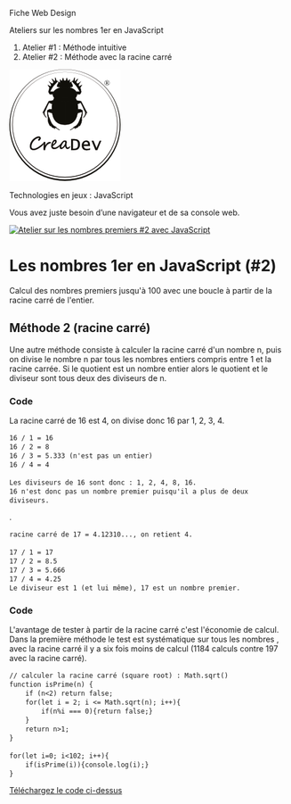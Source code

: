 Fiche Web Design

Ateliers sur les nombres 1er en JavaScript
1.  Atelier #1 : Méthode intuitive
2.  Atelier #2 : Méthode avec la racine carré

[![CreaDev](../modulo/logo-creadev-210207-R-200.png)](http://www.creadev.ninja/)

Technologies en jeux : JavaScript

Vous avez juste besoin d’une navigateur et de sa console web.

[![Atelier sur les nombres premiers #2 avec JavaScript](https://img.youtube.com/vi/gRUeMHIB8Ug/0.jpg)](https://www.youtube.com/watch?v=gRUeMHIB8Ug)

# Les nombres 1er en JavaScript (#2)

Calcul des nombres premiers jusqu'à 100 avec une boucle à partir de la racine carré de l'entier.

## Méthode 2 (racine carré)

Une autre méthode consiste à calculer la racine carré d'un nombre n, puis on divise le nombre n par tous les nombres entiers compris entre 1 et la racine carrée. Si le quotient est un nombre entier alors le quotient et le diviseur sont tous deux des diviseurs de n.

### Code

La racine carré de 16 est 4, on divise donc 16 par 1, 2, 3, 4.

	16 / 1 = 16
	16 / 2 = 8
	16 / 3 = 5.333 (n'est pas un entier)
	16 / 4 = 4

	Les diviseurs de 16 sont donc : 1, 2, 4, 8, 16.
	16 n'est donc pas un nombre premier puisqu'il a plus de deux diviseurs.
.
 
 	racine carré de 17 = 4.12310..., on retient 4.

	17 / 1 = 17
	17 / 2 = 8.5
	17 / 3 = 5.666
	17 / 4 = 4.25
	Le diviseur est 1 (et lui même), 17 est un nombre premier.	



### Code

L'avantage de tester à partir de la racine carré c'est l'économie de calcul. Dans la première méthode le test est systématique sur tous les nombres , avec la racine carré il y a six fois moins de calcul (1184 calculs contre 197 avec la racine carré).

	// calculer la racine carré (square root) : Math.sqrt()
	function isPrime(n) {
		if (n<2) return false;
		for(let i = 2; i <= Math.sqrt(n); i++){
			if(n%i === 0){return false;}
		}
		return n>1;
	}

	for(let i=0; i<102; i++){
		if(isPrime(i)){console.log(i);}
	}

[Téléchargez le code ci-dessus](nb1er-02.js) 